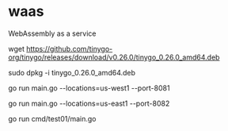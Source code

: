 # waas
WebAssembly as a service

wget https://github.com/tinygo-org/tinygo/releases/download/v0.26.0/tinygo_0.26.0_amd64.deb

sudo dpkg -i tinygo_0.26.0_amd64.deb

go run main.go --locations=us-west1 --port-8081

go run main.go --locations=us-east1 --port-8082

go run cmd/test01/main.go